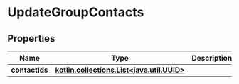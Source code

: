 
# UpdateGroupContacts

## Properties
Name | Type | Description | Notes
------------ | ------------- | ------------- | -------------
**contactIds** | [**kotlin.collections.List&lt;java.util.UUID&gt;**](java.util.UUID) |  | 



